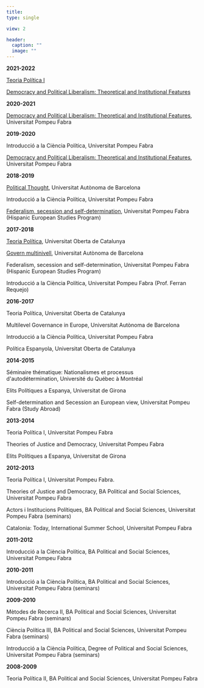```yaml
---
title:    
type: single

view: 2

header:
  caption: ""
  image: ""
---
```


**2021-2022**

[Teoria Política I](https://gestioacademica.upf.edu/doa/consultaPublica/look%5Bconpub%5DBuscarPubGuiaDocAs?entradaPublica=true&idiomaPais=ca.ES&_centro=339&_estudio=3391&_anoAcademico=2021)

[Democracy and Political Liberalism: Theoretical and Institutional Features](https://gestioacademica.upf.edu/doa/consultaPublica/look[conpub]MostrarPubGuiaDocAs)

**2020-2021**

[Democracy and Political Liberalism: Theoretical and Institutional Features](https://gestioacademica.upf.edu/doa/consultaPublica/look[conpub]MostrarPubGuiaDocAs), Universitat Pompeu Fabra

**2019-2020**

Introducció a la Ciència Política, Universitat Pompeu Fabra

[Democracy and Political Liberalism: Theoretical and Institutional Features](https://www.google.com/url?q=https%3A%2F%2Fwww.upf.edu%2Fweb%2Fmasters%2Fmaster-en-democracies-actuals-nacionalisme-federalisme-i-multiculturalitat&sa=D&sntz=1&usg=AFQjCNE1gDEY4a-B3wc_O5Glti5UTOUERQ), Universitat Pompeu Fabra

**2018-2019**

[Political Thought](https://drive.google.com/open?id=1-QvxAMjZgyfbnHK7JDJbQ9iIm7EdUaE4), Universitat Autònoma de Barcelona

Introducció a la Ciència Política, Universitat Pompeu Fabra

[Federalism, secession and self-determination](https://www.google.com/url?q=https%3A%2F%2Fwww.upf.edu%2Fdocuments%2F3958335%2F8827884%2Ffederalism_sec_W18.pdf%2F1c55626f-1ce9-b690-9773-47adb235cec1&sa=D&sntz=1&usg=AFQjCNH3uQ4RXNpKp38G9N1gTDRLXrnTpw), Universitat Pompeu Fabra (Hispanic European Studies Program)

**2017-2018**

[Teoria Política](http://www.google.com/url?q=http%3A%2F%2Fcv.uoc.edu%2Ftren%2Ftrenacc%2Fweb%2FGAT_EXP.PLANDOCENTE%3Fany_academico%3D20182%26cod_asignatura%3DM7.003%26idioma%3DCAT%26pagina%3DPD_PREV_PORTAL&sa=D&sntz=1&usg=AFQjCNF_gRA5VIVOjzhNZfA7eJj4RjpwMA), Universitat Oberta de Catalunya

[Govern multinivell](https://www.google.com/url?q=https%3A%2F%2Fwww.uab.cat%2Fguiesdocents%2F2017-18%2Fg101109a2017-18iCAT.pdf&sa=D&sntz=1&usg=AFQjCNFfLA3zayQiWHk_-_DhvmFKt7WsPw), Universitat Autònoma de Barcelona

Federalism, secession and self-determination, Universitat Pompeu Fabra (Hispanic European Studies Program)

Introducció a la Ciència Política, Universitat Pompeu Fabra (Prof. Ferran Requejo)

**2016-2017**

Teoria Política, Universitat Oberta de Catalunya

Multilevel Governance in Europe, Universitat Autònoma de Barcelona

Introducció a la Ciència Política, Universitat Pompeu Fabra

Política Espanyola, Universitat Oberta de Catalunya

**2014-2015**

Séminaire thématique: Nationalismes et processus d'autodétermination, Université du Québec à Montréal

Elits Polítiques a Espanya, Universitat de Girona

Self-determination and Secession an European view, Universitat Pompeu Fabra (Study Abroad)

**2013-2014**

Teoria Política I, Universitat Pompeu Fabra

Theories of Justice and Democracy, Universitat Pompeu Fabra

Elits Polítiques a Espanya, Universitat de Girona

**2012-2013**

Teoria Política I, Universitat Pompeu Fabra.

Theories of Justice and Democracy, BA Political and Social Sciences, Universitat Pompeu Fabra

Actors i Institucions Polítiques, BA Political and Social Sciences, Universitat Pompeu Fabra (seminars)

Catalonia: Today, International Summer School, Universitat Pompeu Fabra

**2011-2012**

Introducció a la Ciència Política, BA Political and Social Sciences, Universitat Pompeu Fabra

**2010-2011**

Introducció a la Ciència Política, BA Political and Social Sciences, Universitat Pompeu Fabra (seminars)

**2009-2010**

Mètodes de Recerca II, BA Political and Social Sciences, Universitat Pompeu Fabra (seminars)

Ciència Política III, BA Political and Social Sciences, Universitat Pompeu Fabra (seminars)

Introducció a la Ciència Política, Degree of Political and Social Sciences, Universitat Pompeu Fabra (seminars)

**2008-2009**

Teoria Política II, BA Political and Social Sciences, Universitat Pompeu Fabra



